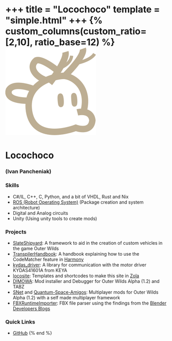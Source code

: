 +++
title = "Locochoco"
template = "simple.html"
+++
{% custom_columns(custom_ratio=[2,10], ratio_base=12) %}
![profile picture](icon-pfp.png)
======
# Locochoco 
### (Ivan Pancheniak)

### Skills
- C#/IL, C++, C, Python, and a bit of VHDL, Rust and Nix
- [ROS (Robot Operating System)](https://www.ros.org/) (Package creation and system architecture)
- Digital and Analog circuits 
- Unity (Using unity tools to create mods)
### Projects
- [SlateShipyard](https://github.com/loco-choco/SlateShipyard): A framework to aid in the creation of custom vehicles in the game Outer Wilds
- [TranspilerHandbook](https://github.com/loco-choco/TranspilerHandbook): A handbook explaining how to use the CodeMatcher feature in [Harmony](https://harmony.pardeike.net/)
- [kydas_driver](https://github.com/loco-choco/kydas_driver): A library for communication with the motor driver KYDAS41601A from KEYA 
- [locosite](https://github.com/loco-choco/locosite): Templates and shortcodes to make this site in [Zola](https://www.getzola.org/)
- [DIMOWA](https://github.com/loco-choco/DIMOWA): Mod installer and Debugger for Outer Wilds Alpha (1.2) and TABZ
- [SNet](https://github.com/loco-choco/SNet) and [Quantum-Space-Amigos](https://github.com/loco-choco/Quantum-Space-Amigos): Multiplayer mods for Outer Wilds Alpha (1.2) with a self made multiplayer framework
- [FBXRuntimeImporter](https://github.com/loco-choco/FBXRuntimeImporter): FBX file parser using the findings from the [Blender Developers Blogs](https://code.blender.org/2013/08/fbx-binary-file-format-specification/)
### Quick Links
- [GitHub](https://github.com/loco-choco/)
{% end %}



